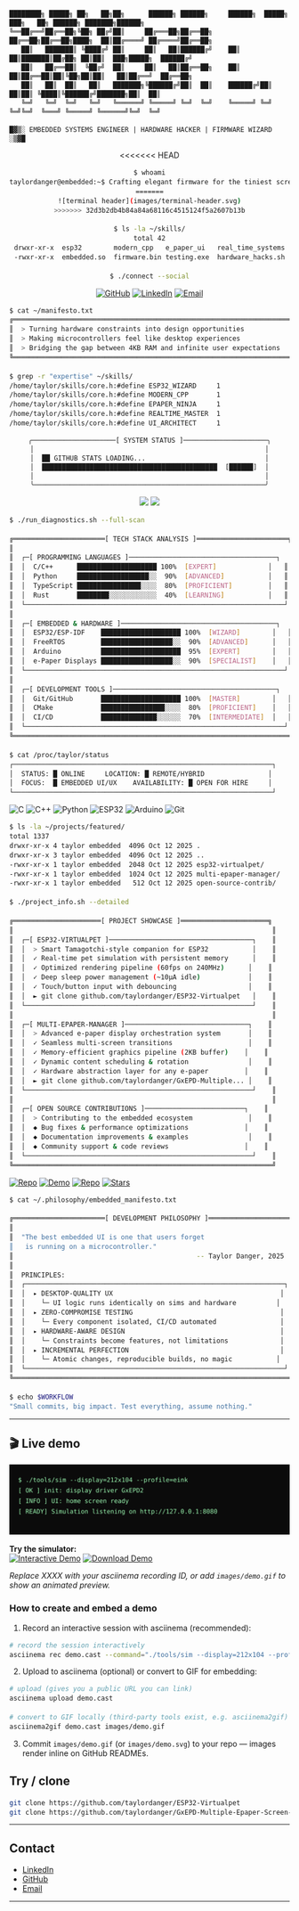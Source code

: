 ```
████████╗ █████╗ ██╗   ██╗██╗      ██████╗ ██████╗     ██████╗  █████╗ ███╗   ██╗ ██████╗ ███████╗██████╗ 
╚══██╔══╝██╔══██╗╚██╗ ██╔╝██║     ██╔═══██╗██╔══██╗    ██╔══██╗██╔══██╗████╗  ██║██╔════╝ ██╔════╝██╔══██╗
   ██║   ███████║ ╚████╔╝ ██║     ██║   ██║██████╔╝    ██║  ██║███████║██╔██╗ ██║██║  ███╗█████╗  ██████╔╝
   ██║   ██╔══██║  ╚██╔╝  ██║     ██║   ██║██╔══██╗    ██║  ██║██╔══██║██║╚██╗██║██║   ██║██╔══╝  ██╔══██╗
   ██║   ██║  ██║   ██║   ███████╗╚██████╔╝██║  ██║    ██████╔╝██║  ██║██║ ╚████║╚██████╔╝███████╗██║  ██║
   ╚═╝   ╚═╝  ╚═╝   ╚═╝   ╚══════╝ ╚═════╝ ╚═╝  ╚═╝    ╚═════╝ ╚═╝  ╚═╝╚═╝  ╚═══╝ ╚═════╝ ╚══════╝╚═╝  ╚═╝
                                                                                                            
█▓▒░ EMBEDDED SYSTEMS ENGINEER | HARDWARE HACKER | FIRMWARE WIZARD ░▒▓█
```

<div align="center">

<<<<<<< HEAD
```bash
$ whoami
taylordanger@embedded:~$ Crafting elegant firmware for the tiniest screens
=======
![terminal header](images/terminal-header.svg)
>>>>>>> 32d3b2db4b84a84a68116c4515124f5a2607b13b

$ ls -la ~/skills/
total 42
drwxr-xr-x  esp32        modern_cpp   e_paper_ui   real_time_systems
-rwxr-xr-x  embedded.so  firmware.bin testing.exe  hardware_hacks.sh

$ ./connect --social
```

[![GitHub](https://img.shields.io/badge/GitHub-12100E?style=for-the-badge&logo=github&logoColor=white)](https://github.com/taylordanger)
[![LinkedIn](https://img.shields.io/badge/LinkedIn-0077B5?style=for-the-badge&logo=linkedin&logoColor=white)](https://linkedin.com/in/taylordanger)
[![Email](https://img.shields.io/badge/Email-00ff41?style=for-the-badge&logo=gmail&logoColor=black)](mailto:lauren.taylor.sheppard@gmail.com)



</div>

```bash
$ cat ~/manifesto.txt
╔══════════════════════════════════════════════════════════════════════════════╗
║  > Turning hardware constraints into design opportunities                    ║
║  > Making microcontrollers feel like desktop experiences                     ║
║  > Bridging the gap between 4KB RAM and infinite user expectations          ║
╚══════════════════════════════════════════════════════════════════════════════╝

$ grep -r "expertise" ~/skills/
/home/taylor/skills/core.h:#define ESP32_WIZARD     1
/home/taylor/skills/core.h:#define MODERN_CPP       1  
/home/taylor/skills/core.h:#define EPAPER_NINJA     1
/home/taylor/skills/core.h:#define REALTIME_MASTER  1
/home/taylor/skills/core.h:#define UI_ARCHITECT     1
```

<div align="center">

```
╭─────────────────────[ SYSTEM STATUS ]─────────────────────╮
│                                                          │
│  ██ GITHUB STATS LOADING...                              │
│  ████████████████████████████████████████████  [██████]  │
│                                                          │
╰──────────────────────────────────────────────────────────╯
```

<img height="180em" src="https://github-readme-stats.vercel.app/api?username=taylordanger&show_icons=true&theme=chartreuse-dark&include_all_commits=true&count_private=true&bg_color=0d1117&title_color=00ff41&text_color=00ff41&icon_color=00ff41"/>
<img height="180em" src="https://github-readme-stats.vercel.app/api/top-langs/?username=taylordanger&layout=compact&langs_count=8&theme=chartreuse-dark&bg_color=0d1117&title_color=00ff41&text_color=00ff41"/>

</div>

```bash
$ ./run_diagnostics.sh --full-scan

╔═══════════════════════[ TECH STACK ANALYSIS ]═══════════════════════╗
║                                                                      ║
║  ┌─[ PROGRAMMING LANGUAGES ]─────────────────────────────────────┐   ║
║  │  C/C++      ████████████████████ 100%  [EXPERT]             │   ║
║  │  Python     ██████████████████░░  90%  [ADVANCED]           │   ║  
║  │  TypeScript ████████████████░░░░  80%  [PROFICIENT]         │   ║
║  │  Rust       ████████░░░░░░░░░░░░  40%  [LEARNING]           │   ║
║  └─────────────────────────────────────────────────────────────────┘   ║
║                                                                      ║
║  ┌─[ EMBEDDED & HARDWARE ]───────────────────────────────────────┐   ║
║  │  ESP32/ESP-IDF    ████████████████████ 100%  [WIZARD]        │   ║
║  │  FreeRTOS         ██████████████████░░  90%  [ADVANCED]      │   ║
║  │  Arduino          ████████████████████  95%  [EXPERT]        │   ║
║  │  e-Paper Displays ██████████████████░░  90%  [SPECIALIST]    │   ║
║  └─────────────────────────────────────────────────────────────────┘   ║
║                                                                      ║
║  ┌─[ DEVELOPMENT TOOLS ]─────────────────────────────────────────┐   ║
║  │  Git/GitHub       ████████████████████ 100%  [MASTER]        │   ║
║  │  CMake            ████████████████░░░░  80%  [PROFICIENT]    │   ║
║  │  CI/CD            ██████████████░░░░░░  70%  [INTERMEDIATE]  │   ║
║  └─────────────────────────────────────────────────────────────────┘   ║
╚══════════════════════════════════════════════════════════════════════╝

$ cat /proc/taylor/status
┌─────────────────────────────────────────────────────────────────┐
│  STATUS: █ ONLINE     LOCATION: █ REMOTE/HYBRID                │
│  FOCUS:  █ EMBEDDED UI/UX    AVAILABILITY: █ OPEN FOR HIRE     │
└─────────────────────────────────────────────────────────────────┘
```

![C](https://img.shields.io/badge/C-00ff41?style=flat-square&logo=c&logoColor=black)
![C++](https://img.shields.io/badge/C++-00ff41?style=flat-square&logo=cplusplus&logoColor=black)
![Python](https://img.shields.io/badge/Python-00ff41?style=flat-square&logo=python&logoColor=black)
![ESP32](https://img.shields.io/badge/ESP32-00ff41?style=flat-square&logo=espressif&logoColor=black)
![Arduino](https://img.shields.io/badge/Arduino-00ff41?style=flat-square&logo=arduino&logoColor=black)
![Git](https://img.shields.io/badge/Git-00ff41?style=flat-square&logo=git&logoColor=black)

```bash
$ ls -la ~/projects/featured/
total 1337
drwxr-xr-x 4 taylor embedded  4096 Oct 12 2025 .
drwxr-xr-x 3 taylor embedded  4096 Oct 12 2025 ..
-rwxr-xr-x 1 taylor embedded  2048 Oct 12 2025 esp32-virtualpet/
-rwxr-xr-x 1 taylor embedded  1024 Oct 12 2025 multi-epaper-manager/
-rwxr-xr-x 1 taylor embedded   512 Oct 12 2025 open-source-contrib/

$ ./project_info.sh --detailed

╔══════════════════════[ PROJECT SHOWCASE ]══════════════════════╗
║                                                                 ║
║  ┌─[ ESP32-VIRTUALPET ]────────────────────────────────────┐    ║
║  │  > Smart Tamagotchi-style companion for ESP32           │    ║
║  │  ✓ Real-time pet simulation with persistent memory      │    ║
║  │  ✓ Optimized rendering pipeline (60fps on 240MHz)      │    ║
║  │  ✓ Deep sleep power management (~10µA idle)            │    ║
║  │  ✓ Touch/button input with debouncing                  │    ║
║  │  ► git clone github.com/taylordanger/ESP32-Virtualpet   │    ║
║  └─────────────────────────────────────────────────────────┘    ║
║                                                                 ║
║  ┌─[ MULTI-EPAPER-MANAGER ]───────────────────────────────┐    ║
║  │  > Advanced e-paper display orchestration system       │    ║
║  │  ✓ Seamless multi-screen transitions                   │    ║
║  │  ✓ Memory-efficient graphics pipeline (2KB buffer)    │    ║
║  │  ✓ Dynamic content scheduling & rotation               │    ║
║  │  ✓ Hardware abstraction layer for any e-paper         │    ║
║  │  ► git clone github.com/taylordanger/GxEPD-Multiple... │    ║
║  └─────────────────────────────────────────────────────────┘    ║
║                                                                 ║
║  ┌─[ OPEN SOURCE CONTRIBUTIONS ]─────────────────────────┐    ║
║  │  > Contributing to the embedded ecosystem              │    ║
║  │  ◆ Bug fixes & performance optimizations              │    ║
║  │  ◆ Documentation improvements & examples               │    ║
║  │  ◆ Community support & code reviews                   │    ║
║  └─────────────────────────────────────────────────────────┘    ║
╚═════════════════════════════════════════════════════════════════╝
```

[![Repo](https://img.shields.io/badge/VIEW_CODE-00ff41?style=flat-square&logo=github&logoColor=black)](https://github.com/taylordanger/ESP32-Virtualpet)
[![Demo](https://img.shields.io/badge/LIVE_DEMO-00ff41?style=flat-square&logo=play&logoColor=black)](https://github.com/taylordanger/ESP32-Virtualpet)
[![Repo](https://img.shields.io/badge/VIEW_CODE-00ff41?style=flat-square&logo=github&logoColor=black)](https://github.com/taylordanger/GxEPD-Multiple-Epaper-Screen-Example)
[![Stars](https://img.shields.io/github/stars/taylordanger/GxEPD-Multiple-Epaper-Screen-Example?style=flat-square&color=00ff41)](https://github.com/taylordanger/GxEPD-Multiple-Epaper-Screen-Example)

```bash
$ cat ~/.philosophy/embedded_manifesto.txt

╔═══════════════════════[ DEVELOPMENT PHILOSOPHY ]═══════════════════════╗
║                                                                         ║
║  "The best embedded UI is one that users forget                        ║
║   is running on a microcontroller."                                    ║
║                                              -- Taylor Danger, 2025    ║
║                                                                         ║
║  PRINCIPLES:                                                            ║
║  ┌─────────────────────────────────────────────────────────────────┐   ║
║  │  ▸ DESKTOP-QUALITY UX                                          │   ║
║  │    └─ UI logic runs identically on sims and hardware          │   ║
║  │  ▸ ZERO-COMPROMISE TESTING                                     │   ║
║  │    └─ Every component isolated, CI/CD automated                │   ║
║  │  ▸ HARDWARE-AWARE DESIGN                                       │   ║
║  │    └─ Constraints become features, not limitations             │   ║
║  │  ▸ INCREMENTAL PERFECTION                                      │   ║
║  │    └─ Atomic changes, reproducible builds, no magic           │   ║
║  └─────────────────────────────────────────────────────────────────┘   ║
╚═════════════════════════════════════════════════════════════════════════╝

$ echo $WORKFLOW
"Small commits, big impact. Test everything, assume nothing."
```

---

## 🎬 Live demo

![sim demo placeholder](images/demo.svg)

**Try the simulator:**  
[![Interactive Demo](https://img.shields.io/badge/▶%20Interactive%20Demo-asciinema-red?style=for-the-badge&logo=terminal)](https://asciinema.org/a/XXXX) [![Download Demo](https://img.shields.io/badge/📥%20Download%20Demo-GIF-blue?style=for-the-badge&logo=github)](images/demo.gif)

*Replace XXXX with your asciinema recording ID, or add `images/demo.gif` to show an animated preview.*

### How to create and embed a demo

1. Record an interactive session with asciinema (recommended):

```bash
# record the session interactively
asciinema rec demo.cast --command="./tools/sim --display=212x104 --profile=eink"
```

2. Upload to asciinema (optional) or convert to GIF for embedding:

```bash
# upload (gives you a public URL you can link)
asciinema upload demo.cast

# convert to GIF locally (third-party tools exist, e.g. asciinema2gif)
asciinema2gif demo.cast images/demo.gif
```

3. Commit `images/demo.gif` (or `images/demo.svg`) to your repo — images render inline on GitHub READMEs.


## Try / clone

```bash
git clone https://github.com/taylordanger/ESP32-Virtualpet
git clone https://github.com/taylordanger/GxEPD-Multiple-Epaper-Screen-Example
```

---

## Contact

- [LinkedIn](https://linkedin.com/in/taylordanger)
- [GitHub](https://github.com/taylordanger)
- [Email](mailto:lauren.taylor.sheppard@gmail.com)

---


